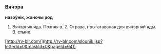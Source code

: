### Вячэра
**назоўнік, жаночы род**

1. Вячэрняя яда. Позняя в. 2. Отрава, прыгатаваная для вячэрняй яды. В. стыне.

<a rel="author">[http://rv-blr.com/](http://rv-blr.com/slounik.jsp?letterId=0&maskId=0&pageId=641)</a>
